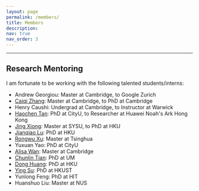 ```yaml
---
layout: page
permalink: /members/
title: Members
description: 
nav: true
nav_order: 3
---
```


---
## Research Mentoring
I am fortunate to be working with the following talented students/interns:
- Andrew Georgiou: Master at Cambridge, to Google Zurich
- [Caiqi Zhang](https://caiqizh.github.io/): Master at Cambridge, to PhD at Cambridge
- Henry Caushi: Undergrad at Cambridge, to Instructor at Warwick
- [Haochen Tan](https://namco0816.github.io/): PhD at CityU, to Researcher at Huawei Noah's Ark Hong Kong
- [Jing Xiong](https://menik1126.github.io/): Master at SYSU, to PhD at HKU
- [Jianqiao Lu](https://jianqiaolu.github.io/): PhD at HKU
- [Rongwu Xu](https://rongwuxu.com/): Master at Tsinghua
- Yuxuan Yao: PhD at CityU
- [Alisa Wan](https://yingjia.one/): Master at Cambridge
- [Chunlin Tian](https://clin0212.github.io/): PhD at UM
- [Dong Huang](https://huangd1999.github.io/): PhD at HKU
- [Ying Su](https://suytingwan.github.io/): PhD at HKUST
- Yunlong Feng: PhD at HIT
- Huanshuo Liu: Master at NUS
